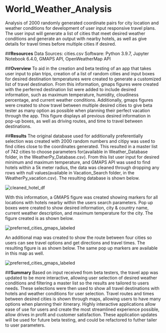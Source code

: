 # World_Weather_Analysis
Analysis of 2000 randomly generated coordinate pairs for city location and weather conditions for development of user input responsive travel plans. The user input will generate a list of cities that meet desired weather conditions and generate an output with nearby hotels, as well as give details for travel times before multiple cities if desired. 

##**Resources**
Data Sources: cities.csv
Software: Python 3.9.7, Jupyter Notebook 6.4.0, GMAPS API, OpenWeatherMap API

##**Overview**
To aid in the creation and beta testing of an app that takes user input to plan trips, creation of a list of random cities and input boxes for desired destination temperatures were created to generate a customized list of travel destination. From this information, gmaps figures were created with the perferred destination list were added to include desired information, such as maximum temperature, humidity, cloudiness percentage, and current weather conditions. Additionally, gmaps figures were created to show travel between multiple desired cities to give beta tester as many option as possible when planning their perfect vacation through the app. This figure displays all previous desired information in pop-up boxes, as well as driving routes, and time to travel between destinations.

##**Results** 
The original database used for additionally preferentially selection was created with 2000 random numbers and citipy was used to find cities close to the coordinates generated. This resulted in a master list of 742 cities to choose parameters for(available in Weather_Database folder, in the WeatherPy_Database.csv). From this list user input for desired minimum and maximum temperature, and GMAPS API was used to find hotels within a 5k meter radius, the data was cleaned through dropping any rows with null values(available in Vacation_Search folder, in the WeatherPy_vacation.csv). The resulting database is shown below. 


![cleaned_hotel_df](https://user-images.githubusercontent.com/100040705/164981867-9b63b92f-48b1-45d3-b74a-4db18fd94bfb.png)

With this information, a GMAPS figure was created showing markers for all locations with hotels nearby within the users search parameters. Pop up boxes were created to show desired information, city & country name, current weather description, and maximum temperature for the city. The figure created is as shown below. 

![preferred_cities_gmaps_labeled](https://user-images.githubusercontent.com/100040705/164981966-ca385fb7-c4e2-471c-88de-58e3bb185077.png)


An additional map was created to show the route between four cities so users can see travel options and get directions and travel times. The resulting figure is as shown below. The same pop up markers are available in this map as well. 


![preferred_cities_gmaps_labeled](https://user-images.githubusercontent.com/100040705/164982670-4060c939-6519-4ad1-9d40-408dec57068b.png)

##**Summary**
Based on input received from beta testers, the travel app was updated to be more interactive, allowing user selection of desired weather conditions and filtering a master list so the results are tailored to users needs. These selections were then used to show all travel destinations with hotels and weather conditions for user selection. Travel routes and times between desired cities is shown through maps, allowing users to have many options when planning their itinerary. Highly interactive applications allow ease of use for users and create the most streamlined experience possible, allow drives in profit and customer satisfaction. These application updates will be used for future beta testing, and could be refactored to futher tailer to user parameters. 


